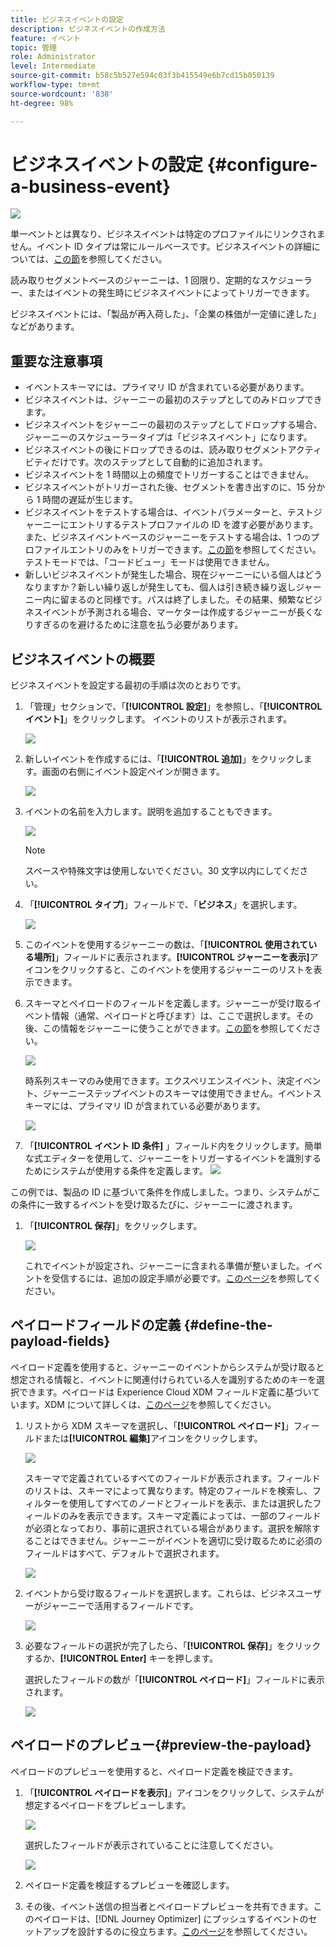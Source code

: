 ```yaml
---
title: ビジネスイベントの設定
description: ビジネスイベントの作成方法
feature: イベント
topic: 管理
role: Administrator
level: Intermediate
source-git-commit: b58c5b527e594c03f3b415549e6b7cd15b050139
workflow-type: tm+mt
source-wordcount: '838'
ht-degree: 98%

---
```


# ビジネスイベントの設定 {#configure-a-business-event}

![](../assets/do-not-localize/badge.png)

単一ベントとは異なり、ビジネスイベントは特定のプロファイルにリンクされません。イベント ID タイプは常にルールベースです。ビジネスイベントの詳細については、[この節](../event/about-events.md)を参照してください。

読み取りセグメントベースのジャーニーは、1 回限り、定期的なスケジューラー、またはイベントの発生時にビジネスイベントによってトリガーできます。

ビジネスイベントには、「製品が再入荷した」、「企業の株価が一定値に達した」などがあります。

## 重要な注意事項

* イベントスキーマには、プライマリ ID が含まれている必要があります。
* ビジネスイベントは、ジャーニーの最初のステップとしてのみドロップできます。
* ビジネスイベントをジャーニーの最初のステップとしてドロップする場合、ジャーニーのスケジューラータイプは「ビジネスイベント」になります。
* ビジネスイベントの後にドロップできるのは、読み取りセグメントアクティビティだけです。次のステップとして自動的に追加されます。
* ビジネスイベントを 1 時間以上の頻度でトリガーすることはできません。
* ビジネスイベントがトリガーされた後、セグメントを書き出すのに、15 分から 1 時間の遅延が生じます。
* ビジネスイベントをテストする場合は、イベントパラメーターと、テストジャーニーにエントリするテストプロファイルの ID を渡す必要があります。また、ビジネスイベントベースのジャーニーをテストする場合は、1 つのプロファイルエントリのみをトリガーできます。[この節](../building-journeys/testing-the-journey.md#test-business)を参照してください。テストモードでは、「コードビュー」モードは使用できません。
* 新しいビジネスイベントが発生した場合、現在ジャーニーにいる個人はどうなりますか？新しい繰り返しが発生しても、個人は引き続き繰り返しジャーニー内に留まるのと同様です。パスは終了しました。その結果、頻繁なビジネスイベントが予測される場合、マーケターは作成するジャーニーが長くなりすぎるのを避けるために注意を払う必要があります。

## ビジネスイベントの概要

ビジネスイベントを設定する最初の手順は次のとおりです。

1. 「管理」セクションで、「**[!UICONTROL 設定]**」を参照し、「**[!UICONTROL イベント]**」をクリックします。 イベントのリストが表示されます。

   ![](../assets/jo-event1.png)

1. 新しいイベントを作成するには、「**[!UICONTROL 追加]**」をクリックします。画面の右側にイベント設定ペインが開きます。

   ![](../assets/jo-event2.png)

1. イベントの名前を入力します。説明を追加することもできます。

   ![](../assets/jo-event3-business.png)

   >[!NOTE]
   >
   >スペースや特殊文字は使用しないでください。30 文字以内にしてください。

1. 「**[!UICONTROL タイプ]**」フィールドで、「**ビジネス**」を選択します。

   ![](../assets/jo-event3bis-business.png)

1. このイベントを使用するジャーニーの数は、「**[!UICONTROL 使用されている場所]**」フィールドに表示されます。**[!UICONTROL ジャーニーを表示]**&#x200B;アイコンをクリックすると、このイベントを使用するジャーニーのリストを表示できます。

1. スキーマとペイロードのフィールドを定義します。ジャーニーが受け取るイベント情報（通常、ペイロードと呼びます）は、ここで選択します。その後、この情報をジャーニーに使うことができます。[この節](../event/about-creating-business.md#define-the-payload-fields)を参照してください。

   ![](../assets/jo-event5-business.png)

   時系列スキーマのみ使用できます。エクスペリエンスイベント、決定イベント、ジャーニーステップイベントのスキーマは使用できません。イベントスキーマには、プライマリ ID が含まれている必要があります。

   ![](../assets/test-profiles-4.png)

1.  「**[!UICONTROL イベント ID 条件]** 」フィールド内をクリックします。簡単な式エディターを使用して、ジャーニーをトリガーするイベントを識別するためにシステムが使用する条件を定義します。
   ![](../assets/jo-event6-business.png)

   この例では、製品の ID に基づいて条件を作成しました。つまり、システムがこの条件に一致するイベントを受け取るたびに、ジャーニーに渡されます。

1. 「**[!UICONTROL 保存]**」をクリックします。

   ![](../assets/journey7-business.png)

   これでイベントが設定され、ジャーニーに含まれる準備が整いました。イベントを受信するには、追加の設定手順が必要です。[このページ](../event/additional-steps-to-send-events-to-journey-orchestration.md)を参照してください。

## ペイロードフィールドの定義 {#define-the-payload-fields}

ペイロード定義を使用すると、ジャーニーのイベントからシステムが受け取ると想定される情報と、イベントに関連付けられている人を識別するためのキーを選択できます。ペイロードは Experience Cloud XDM フィールド定義に基づいています。XDM について詳しくは、[このページ](https://experienceleague.adobe.com/docs/experience-platform/xdm/home.html?lang=ja)を参照してください。

1. リストから XDM スキーマを選択し、「**[!UICONTROL ペイロード]**」フィールドまたは&#x200B;**[!UICONTROL 編集]**&#x200B;アイコンをクリックします。

   ![](../assets/journey8-business.png)

   スキーマで定義されているすべてのフィールドが表示されます。フィールドのリストは、スキーマによって異なります。特定のフィールドを検索し、フィルターを使用してすべてのノードとフィールドを表示、または選択したフィールドのみを表示できます。スキーマ定義によっては、一部のフィールドが必須となっており、事前に選択されている場合があります。選択を解除することはできません。ジャーニーがイベントを適切に受け取るために必須のフィールドはすべて、デフォルトで選択されます。

   ![](../assets/journey9-business.png)

1. イベントから受け取るフィールドを選択します。これらは、ビジネスユーザーがジャーニーで活用するフィールドです。

   ![](../assets/journey10-business.png)

1. 必要なフィールドの選択が完了したら、「**[!UICONTROL 保存]**」をクリックするか、**[!UICONTROL Enter]** キーを押します。

   選択したフィールドの数が「**[!UICONTROL ペイロード]**」フィールドに表示されます。

   ![](../assets/journey12-business.png)

## ペイロードのプレビュー{#preview-the-payload}

ペイロードのプレビューを使用すると、ペイロード定義を検証できます。

1. 「**[!UICONTROL ペイロードを表示]**」アイコンをクリックして、システムが想定するペイロードをプレビューします。

   ![](../assets/journey13-business.png)

   選択したフィールドが表示されていることに注意してください。

   ![](../assets/journey14-business.png)

1. ペイロード定義を検証するプレビューを確認します。

1. その後、イベント送信の担当者とペイロードプレビューを共有できます。このペイロードは、[!DNL Journey Optimizer] にプッシュするイベントのセットアップを設計するのに役立ちます。[このページ](../event/additional-steps-to-send-events-to-journey-orchestration.md)を参照してください。
